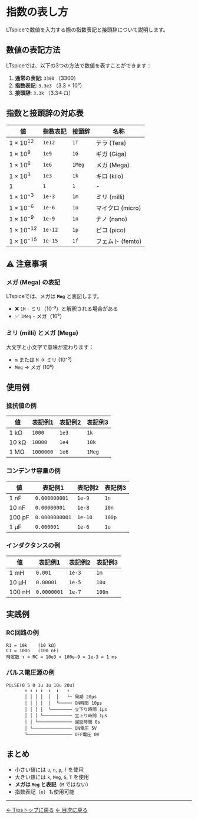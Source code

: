 # 指数の表し方

LTspiceで数値を入力する際の指数表記と接頭辞について説明します。

## 数値の表記方法

LTspiceでは、以下の3つの方法で数値を表すことができます：

1. **通常の表記**: `3300` （3300）
2. **指数表記**: `3.3e3` （3.3 × 10³）
3. **接頭辞**: `3.3k` （3.3キロ）

## 指数と接頭辞の対応表

| 値 | 指数表記 | 接頭辞 | 名称 |
|---|---------|--------|------|
| $1\times 10^{12}$ | `1e12` | `1T` | テラ (Tera) |
| $1\times 10^{9}$ | `1e9` | `1G` | ギガ (Giga) |
| $1\times 10^{6}$ | `1e6` | `1Meg` | メガ (Mega) |
| $1\times 10^{3}$ | `1e3` | `1k` | キロ (kilo) |
| $1$ | `1` | `1` | - |
| $1\times 10^{-3}$ | `1e-3` | `1m` | ミリ (milli) |
| $1\times 10^{-6}$ | `1e-6` | `1u` | マイクロ (micro) |
| $1\times 10^{-9}$ | `1e-9` | `1n` | ナノ (nano) |
| $1\times 10^{-12}$ | `1e-12` | `1p` | ピコ (pico) |
| $1\times 10^{-15}$ | `1e-15` | `1f` | フェムト (femto) |

## ⚠️ 注意事項

### メガ (Mega) の表記

LTspiceでは、メガは **`Meg`** と表記します。
- ❌ `1M` - ミリ（10⁻³）と解釈される場合がある
- ✅ `1Meg` - メガ（10⁶）

### ミリ (milli) とメガ (Mega)

大文字と小文字で意味が変わります：
- `m` または `M` → ミリ (10⁻³)
- `Meg` → メガ (10⁶)

## 使用例

### 抵抗値の例

| 値 | 表記例1 | 表記例2 | 表記例3 |
|---|--------|--------|--------|
| 1 kΩ | `1000` | `1e3` | `1k` |
| 10 kΩ | `10000` | `1e4` | `10k` |
| 1 MΩ | `1000000` | `1e6` | `1Meg` |

### コンデンサ容量の例

| 値 | 表記例1 | 表記例2 | 表記例3 |
|---|--------|--------|--------|
| 1 nF | `0.000000001` | `1e-9` | `1n` |
| 10 nF | `0.00000001` | `1e-8` | `10n` |
| 100 pF | `0.0000000001` | `1e-10` | `100p` |
| 1 μF | `0.000001` | `1e-6` | `1u` |

### インダクタンスの例

| 値 | 表記例1 | 表記例2 | 表記例3 |
|---|--------|--------|--------|
| 1 mH | `0.001` | `1e-3` | `1m` |
| 10 μH | `0.00001` | `1e-5` | `10u` |
| 100 nH | `0.0000001` | `1e-7` | `100n` |

## 実践例

### RC回路の例

```
R1 = 10k    (10 kΩ)
C1 = 100n   (100 nF)
時定数 τ = RC = 10e3 × 100e-9 = 1e-3 = 1 ms
```

### パルス電圧源の例

```
PULSE(0 5 0 1u 1u 10u 20u)
       ↑ ↑ ↑ ↑  ↑  ↑   ↑
       │ │ │ │  │  │   └─ 周期 20μs
       │ │ │ │  │  └───── ON時間 10μs
       │ │ │ │  └──────── 立下り時間 1μs
       │ │ │ └─────────── 立上り時間 1μs
       │ │ └───────────── 遅延時間 0s
       │ └─────────────── ON電圧 5V
       └───────────────── OFF電圧 0V
```

## まとめ

- 小さい値には `u`, `n`, `p`, `f` を使用
- 大きい値には `k`, `Meg`, `G`, `T` を使用
- **メガは `Meg` と表記**（`M` ではない）
- 指数表記（`e`）も使用可能

---

[← Tipsトップに戻る](./)
[← 目次に戻る](../README.md)
